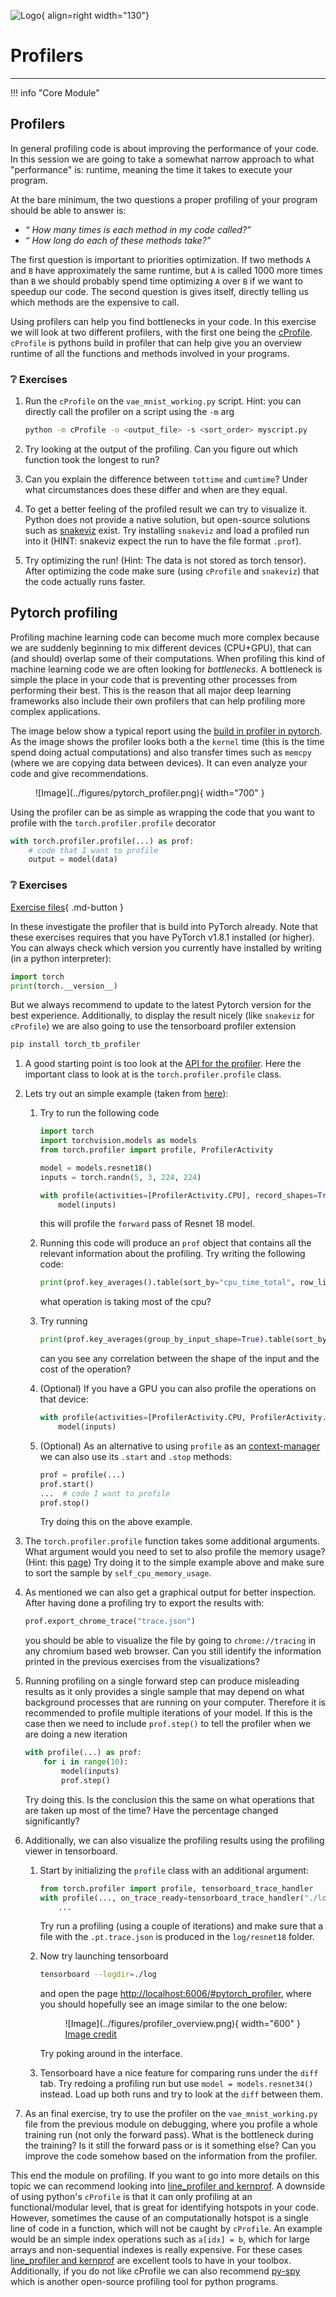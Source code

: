 ![Logo](../figures/icons/profiler.png){ align=right width="130"}

# Profilers

---

!!! info "Core Module"

## Profilers

In general profiling code is about improving the performance of your code. In this session we are going to take a
somewhat narrow approach to what "performance" is: runtime, meaning the time it takes to execute your program.

At the bare minimum, the two questions a proper profiling of your program should be able to answer is:

* *“ How many times is each method in my code called?”*
* *“ How long do each of these methods take?”*

The first question is important to priorities optimization. If two methods `A` and `B` have approximately the same
runtime, but `A` is called 1000 more times than `B` we should probably spend time optimizing `A` over `B` if we want
to speedup our code. The second question is gives itself, directly telling us which methods are the expensive to call.

Using profilers can help you find bottlenecks in your code. In this exercise we will look at two different
profilers, with the first one being the [cProfile](https://docs.python.org/3/library/profile.html). `cProfile` is
pythons build in profiler that can help give you an overview runtime of all the functions and methods involved in your
programs.

### ❔ Exercises

1. Run the `cProfile` on the `vae_mnist_working.py` script. Hint: you can directly call the profiler on a
    script using the `-m` arg

    ```bash
    python -m cProfile -o <output_file> -s <sort_order> myscript.py
    ```

2. Try looking at the output of the profiling. Can you figure out which function took the longest to run?

3. Can you explain the difference between `tottime` and `cumtime`? Under what circumstances does these differ and
    when are they equal.

4. To get a better feeling of the profiled result we can try to visualize it. Python does not
    provide a native solution, but open-source solutions such as [snakeviz](https://jiffyclub.github.io/snakeviz/)
    exist. Try installing `snakeviz` and load a profiled run into it (HINT: snakeviz expect the run to have the file
    format `.prof`).

5. Try optimizing the run! (Hint: The data is not stored as torch tensor). After optimizing the code make sure
    (using `cProfile` and `snakeviz`) that the code actually runs faster.

## Pytorch profiling

Profiling machine learning code can become much more complex because we are suddenly beginning to mix different
devices (CPU+GPU), that can (and should) overlap some of their computations. When profiling this kind of machine
learning code we are often looking for *bottlenecks*. A bottleneck is simple the place in your code that is
preventing other processes from performing their best. This is the reason that all major deep learning
frameworks also include their own profilers that can help profiling more complex applications.

The image below show a typical report using the
[build in profiler in pytorch](https://www.google.com/search?client=firefox-b-d&q=pytorch+profiling).
As the image shows the profiler looks both a the `kernel` time (this is the time spend doing actual computations)
and also transfer times such as `memcpy` (where we are copying data between devices).
It can even analyze your code and give recommendations.

<figure markdown>
![Image](../figures/pytorch_profiler.png){ width="700" }
</figure>

Using the profiler can be as simple as wrapping the code that you want to profile with the `torch.profiler.profile`
decorator

```python
with torch.profiler.profile(...) as prof:
    # code that I want to profile
    output = model(data)
```

### ❔ Exercises

<!-- markdownlint-disable -->
[Exercise files](https://github.com/SkafteNicki/dtu_mlops/tree/main/s4_debugging_and_logging/exercise_files){ .md-button }
<!-- markdownlint-restore -->

In these investigate the profiler that is build into PyTorch already. Note that these exercises requires that you
have PyTorch v1.8.1 installed (or higher). You can always check which version you currently have installed by writing
(in a python interpreter):

```python
import torch
print(torch.__version__)
```

But we always recommend to update to the latest Pytorch version for the best experience. Additionally, to display the
result nicely (like `snakeviz` for `cProfile`) we are also going to use the tensorboard profiler extension

```bash
pip install torch_tb_profiler
```

1. A good starting point is too look at the [API for the profiler](https://pytorch.org/docs/stable/profiler.html). Here
    the important class to look at is the `torch.profiler.profile` class.

2. Lets try out an simple example (taken from
    [here](https://pytorch.org/tutorials/recipes/recipes/profiler_recipe.html)):

    1. Try to run the following code

        ```python
        import torch
        import torchvision.models as models
        from torch.profiler import profile, ProfilerActivity

        model = models.resnet18()
        inputs = torch.randn(5, 3, 224, 224)

        with profile(activities=[ProfilerActivity.CPU], record_shapes=True) as prof:
            model(inputs)
        ```

        this will profile the `forward` pass of Resnet 18 model.

    2. Running this code will produce an `prof` object that contains all the relevant information about the profiling.
        Try writing the following code:

        ```python
        print(prof.key_averages().table(sort_by="cpu_time_total", row_limit=10))
        ```

        what operation is taking most of the cpu?

    3. Try running

        ```python
        print(prof.key_averages(group_by_input_shape=True).table(sort_by="cpu_time_total", row_limit=30))
        ```

        can you see any correlation between the shape of the input and the cost of the operation?

    4. (Optional) If you have a GPU you can also profile the operations on that device:

        ```python
        with profile(activities=[ProfilerActivity.CPU, ProfilerActivity.CUDA], record_shapes=True) as prof:
            model(inputs)
        ```

    5. (Optional) As an alternative to using `profile` as an
        [context-manager](https://book.pythontips.com/en/latest/context_managers.html) we can also use its `.start` and
        `.stop` methods:

        ```python
        prof = profile(...)
        prof.start()
        ...  # code I want to profile
        prof.stop()
        ```

        Try doing this on the above example.

3. The `torch.profiler.profile` function takes some additional arguments. What argument would you need to
    set to also profile the memory usage? (Hint: this [page](https://pytorch.org/docs/stable/profiler.html))
    Try doing it to the simple example above and make sure to sort the sample by `self_cpu_memory_usage`.

4. As mentioned we can also get a graphical output for better inspection. After having done a profiling
    try to export the results with:

    ```python
    prof.export_chrome_trace("trace.json")
    ```

    you should be able to visualize the file by going to `chrome://tracing` in any chromium based web browser.
    Can you still identify the information printed in the previous exercises from the visualizations?

5. Running profiling on a single forward step can produce misleading results as it only provides a single sample that
    may depend on what background processes that are running on your computer. Therefore it is recommended to profile
    multiple iterations of your model. If this is the case then we need to include `prof.step()` to tell the profiler
    when we are doing a new iteration

    ```python
    with profile(...) as prof:
        for i in range(10):
            model(inputs)
            prof.step()
    ```

    Try doing this. Is the conclusion this the same on what operations that are taken up most of the time? Have the
    percentage changed significantly?

6. Additionally, we can also visualize the profiling results using the profiling viewer in tensorboard.

    1. Start by initializing the `profile` class with an additional argument:

        ```python
        from torch.profiler import profile, tensorboard_trace_handler
        with profile(..., on_trace_ready=tensorboard_trace_handler("./log/resnet18")) as prof:
            ...
        ```

        Try run a profiling (using a couple of iterations) and make sure that a file with the `.pt.trace.json` is
        produced in the `log/resnet18` folder.

    2. Now try launching tensorboard

        ```bash
        tensorboard --logdir=./log
        ```

        and open the page <http://localhost:6006/#pytorch_profiler>, where you should hopefully see an image similar
        to the one below:

        <figure markdown>
        ![Image](../figures/profiler_overview.png){ width="600" }
        <figcaption>
        <a href="https://pytorch.org/tutorials/intermediate/tensorboard_profiler_tutorial.html"> Image credit </a>
        </figcaption>
        </figure>

        Try poking around in the interface.

    3. Tensorboard have a nice feature for comparing runs under the `diff` tab. Try redoing a profiling run but use
        `model = models.resnet34()` instead. Load up both runs and try to look at the `diff` between them.

7. As an final exercise, try to use the profiler on the `vae_mnist_working.py` file from the previous module on
    debugging, where you profile a whole training run (not only the forward pass). What is the bottleneck during the
    training? Is it still the forward pass or is it something else? Can you improve the code somehow based on the
    information from the profiler.

This end the module on profiling. If you want to go into more details on this topic we can recommend looking into
[line_profiler and kernprof](https://github.com/pyutils/line_profiler). A downside of using python's `cProfile` is that
it can only profiling at an functional/modular level, that is great for identifying hotspots in your code. However,
sometimes the cause of an computationally hotspot is a single line of code in a function, which will not be caught by
`cProfile`. An example would be an simple index operations such as `a[idx] = b`, which for large arrays and
non-sequential indexes is really expensive. For these cases
[line_profiler and kernprof](https://github.com/pyutils/line_profiler) are excellent tools to have in your toolbox.
Additionally, if you do not like cProfile we can also recommend [py-spy](https://github.com/benfred/py-spy) which is
another open-source profiling tool for python programs.

